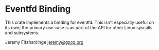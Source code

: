 Eventfd Binding
===============

This crate implements a binding for eventfd. This isn't especially
useful on its own; the primary use case is as part of the API for
other Linux syscalls and subsystems.

Jeremy Fitzhardinge <jeremy@goop.org>
